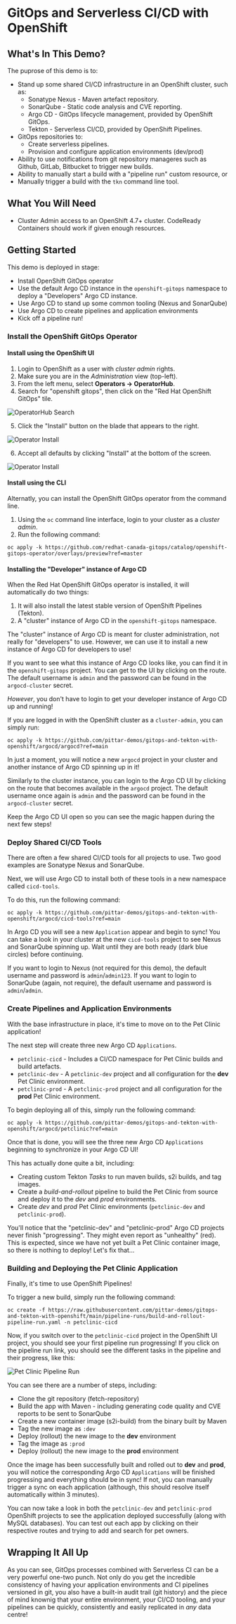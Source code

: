 # GitOps and Serverless CI/CD with OpenShift

## What's In This Demo?

The puprose of this demo is to:

* Stand up some shared CI/CD infrastructure in an OpenShift cluster, such as:
    * Sonatype Nexus - Maven artefact repository.
    * SonarQube - Static code analysis and CVE reporting.
    * Argo CD - GitOps lifecycle management, provided by OpenShift GitOps.
    * Tekton - Serverless CI/CD, provided by OpenShift Pipelines.
* GitOps repositories to:
    * Create serverless pipelines.
    * Provision and configure application environments (dev/prod)
* Ability to use notifications from git repository manageres such as Github, GitLab, Bitbucket to trigger new builds.
* Ability to manually start a build with a "pipeline run" custom resource, or
* Manually trigger a build with the `tkn` command line tool.

## What You Will Need

* Cluster Admin access to an OpenShift 4.7+ cluster.  CodeReady Containers should work if given enough resources.

## Getting Started

This demo is deployed in stage:
* Install OpenShift GitOps operator
* Use the default Argo CD instance in the `openshift-gitops` namespace to deploy a "Developers" Argo CD instance.
* Use Argo CD to stand up some common tooling (Nexus and SonarQube)
* Use Argo CD to create pipelines and application environments
* Kick off a pipeline run!

### Install the OpenShift GitOps Operator

#### Install using the OpenShift UI

1. Login to OpenShift as a user with *cluster admin* rights.
2. Make sure you are in the *Administration* view (top-left).
3. From the left menu, select **Operators -> OperatorHub**.
4. Search for "openshift gitops", then click on the "Red Hat OpenShift GitOps" tile.

![OperatorHub Search](images/operator-hub-search.png)

5. Click the "Install" button on the blade that appears to the right.

![Operator Install](images/openshift-gitops-install1.png)

6. Accept all defaults by clicking "Install" at the bottom of the screen.

![Operator Install](images/openshift-gitops-install2.png)


#### Install using the CLI

Alternatly, you can install the OpenShift GitOps operator from the command line.

1. Using the `oc` command line interface, login to your cluster as a *cluster admin*.
2. Run the following command:

```
oc apply -k https://github.com/redhat-canada-gitops/catalog/openshift-gitops-operator/overlays/preview?ref=master
```

#### Installing the "Developer" instance of Argo CD

When the Red Hat OpenShift GitOps operator is installed, it will automatically do two things:

1. It will also install the latest stable version of OpenShift Pipelines (Tekton).
2. A "cluster" instance of Argo CD in the `openshift-gitops` namespace.

The "cluster" instance of Argo CD is meant for cluster administration, not really for "developers" to use.  However, we can use it to install a new instance of Argo CD for developers to use!

If you want to see what this instance of Argo CD looks like, you can find it in the `openshift-gitops` project.  You can get to the UI by clicking on the route.  The default username is `admin` and the password can be found in the `argocd-cluster` secret.

*However*, you don't have to login to get your developer instance of Argo CD up and running!

If you are logged in with the OpenShift cluster as a `cluster-admin`, you can simply run:

```
oc apply -k https://github.com/pittar-demos/gitops-and-tekton-with-openshift/argocd/argocd?ref=main
```

In just a moment, you will notice a new `argocd` project in your cluster and another instance of Argo CD spinning up in it!

Similarly to the cluster instance, you can login to the Argo CD UI by clicking on the route that becomes available in the `argocd` project.  The default username once again is `admin` and the password can be found in the `argocd-cluster` secret.

Keep the Argo CD UI open so you can see the magic happen during the next few steps!

### Deploy Shared CI/CD Tools

There are often a few shared CI/CD tools for all projects to use.  Two good examples are Sonatype Nexus and SonarQube.

Next, we will use Argo CD to install both of these tools in a new namespace called `cicd-tools`.

To do this, run the following command:

```
oc apply -k https://github.com/pittar-demos/gitops-and-tekton-with-openshift/argocd/cicd-tools?ref=main
```

In Argo CD you will see a new `Application` appear and begin to sync!  You can take a look in your cluster at the new `cicd-tools` project to see Nexus and SonarQube spinning up.  Wait until they are both ready (dark blue circles) before continuing.

If you want to login to Nexus (not required for this demo), the default username and password is `admin`/`admin123`.  If you want to login to SonarQube (again, not require), the default username and password is `admin`/`admin`.

### Create Pipelines and Application Environments

With the base infrastructure in place, it's time to move on to the Pet Clinic application!

The next step will create three new Argo CD `Applications`.
* `petclinic-cicd` - Includes a CI/CD namespace for Pet Clinic builds and build artefacts.
* `petclinic-dev` - A `petclinic-dev` project and all configuration for the **dev** Pet Clinic environment.
* `petclinic-prod` - A `petclinic-prod` project and all configuration for the **prod** Pet Clinic environment.

To begin deploying all of this, simply run the following command:

```
oc apply -k https://github.com/pittar-demos/gitops-and-tekton-with-openshift/argocd/petclinic?ref=main
```

Once that is done, you will see the three new Argo CD `Applications` beginning to synchronize in your Argo CD UI!

This has actually done quite a bit, including:
* Creating custom Tekton *Tasks* to run maven builds, s2i builds, and tag images.
* Create a *build-and-rollout* pipeline to build the Pet Clinic from source and deploy it to the *dev* and *prod* environments.
* Create *dev* and *prod* Pet Clinic environments (`petclinic-dev` and `petclinic-prod`).

You'll notice that the "petclinic-dev" and "petclinic-prod" Argo CD projects never finish "progressing".  They might even report as "unhealthy" (red).  This is expected, since we have not yet built a Pet Clinic container image, so there is nothing to deploy!  Let's fix that...

### Building and Deploying the Pet Clinic Application

Finally, it's time to use OpenShift Pipelines!

To trigger a new build, simply run the following command:

```
oc create -f https://raw.githubusercontent.com/pittar-demos/gitops-and-tekton-with-openshift/main/pipeline-runs/build-and-rollout-pipeline-run.yaml -n petclinic-cicd
```

Now, if you switch over to the `petclinic-cicd` project in the OpenShift UI project, you should see your first pipeline run progressing!  If you click on the pipeline run link, you should see the different tasks in the pipeline and their progress, like this:

![Pet Clinic Pipeline Run](images/pipeline-run.png)

You can see there are a number of steps, including:
* Clone the git repository (fetch-repository)
* Build the app with Maven - including generating code quality and CVE reports to be sent to SonarQube
* Create a new container image (s2i-build) from the binary built by Maven
* Tag the new image as `:dev`
* Deploy (rollout) the new image to the **dev** environment
* Tag the image as `:prod`
* Deploy (rollout) the new image to the **prod** environment

Once the image has been successfully built and rolled out to **dev** and **prod**, you will notice the corresponding Argo CD `Applications` will be finished progressing and everything should be in sync!  If not, you can manually trigger a sync on each application (although, this should resolve itself automatically within 3 minutes).

You can now take a look in both the `petclinic-dev` and `petclinic-prod` OpenShift projects to see the application deployed successfully (along with MySQL databases).  You can test out each app by clicking on their respective routes and trying to add and search for pet owners.

## Wrapping It All Up

As you can see, GitOps processes combined with Serverless CI can be a very powerful one-two punch.  Not only do you get the incredible consistency of having your application environments and CI pipelines versioned in git, you also have a built-in audit trail (git history) and the piece of mind knownig that your entire environment, your CI/CD tooling, and your pipelines can be quickly, consistently and easily replicated in *any* data centre!
